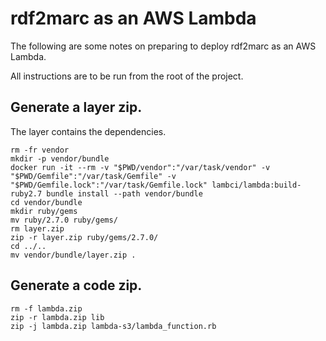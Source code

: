 # rdf2marc as an AWS Lambda

The following are some notes on preparing to deploy rdf2marc as an AWS Lambda.

All instructions are to be run from the root of the project.

## Generate a layer zip.
The layer contains the dependencies.
```
rm -fr vendor
mkdir -p vendor/bundle
docker run -it --rm -v "$PWD/vendor":"/var/task/vendor" -v "$PWD/Gemfile":"/var/task/Gemfile" -v "$PWD/Gemfile.lock":"/var/task/Gemfile.lock" lambci/lambda:build-ruby2.7 bundle install --path vendor/bundle
cd vendor/bundle
mkdir ruby/gems
mv ruby/2.7.0 ruby/gems/
rm layer.zip
zip -r layer.zip ruby/gems/2.7.0/
cd ../..
mv vendor/bundle/layer.zip .
```

## Generate a code zip.
```
rm -f lambda.zip
zip -r lambda.zip lib
zip -j lambda.zip lambda-s3/lambda_function.rb
```
